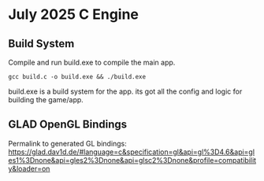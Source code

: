 # July 2025 C Engine

## Build System

Compile and run build.exe to compile the main app.

`gcc build.c -o build.exe && ./build.exe`

build.exe is a build system for the app. its got all the config and logic for building the game/app.


## GLAD OpenGL Bindings

Permalink to generated GL bindings: https://glad.dav1d.de/#language=c&specification=gl&api=gl%3D4.6&api=gles1%3Dnone&api=gles2%3Dnone&api=glsc2%3Dnone&profile=compatibility&loader=on